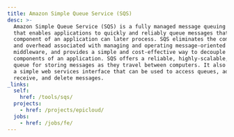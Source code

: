 ```yaml
---
title: Amazon Simple Queue Service (SQS)
desc: >-
  Amazon Simple Queue Service (SQS) is a fully managed message queuing service
  that enables applications to quickly and reliably queue messages that one
  component of an application can later process. SQS eliminates the complexity
  and overhead associated with managing and operating message-oriented
  middleware, and provides a simple and cost-effective way to decouple the
  components of an application. SQS offers a reliable, highly-scalable, hosted
  queue for storing messages as they travel between computers. It also provides
  a simple web services interface that can be used to access queues, add,
  receive, and delete messages.
_links:
  self:
    href: /tools/sqs/
  projects:
    - href: /projects/epicloud/
  jobs:
    - href: /jobs/fe/
---
```

